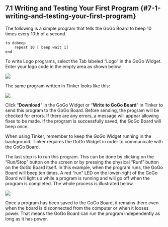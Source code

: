 ## 7.1 Writing and Testing Your First Program {#7-1-writing-and-testing-your-first-program}

The following is a simple program that tells the GoGo Board to beep 10 times every 10th of a second.

```
to dobeep
    repeat 10 [ beep wait 1] 
end
```

To write Logo programs, select the Tab labeled “Logo” in the GoGo Widget. Enter your logo code in the empty area as shown below.

![](https://lh6.googleusercontent.com/UEqzAkRPk166KB7GGkmBVv58Zrl8zse01QkX9GZdDacxzmlIHWl3Vsi54iEIZqpf1Ap9NTkvtPuGJFMlAWVoD4DJG8xx6JypWCL7eHC5xtH0Ajcl-lsPRR-D-uu9W7UyBvFSyJgP)

The same program written in Tinker looks like this:

![](https://lh6.googleusercontent.com/cyfDTmWrIRH_Sd_iB4ONamR53McRD3DA_Y11pbBuhCFtxJYCJwGziTkjMr8op0rxZ2f6AzS0gJGVewzi9bJFJI5DJoc6Qw02oUPZw46fuFO1ykqGg5zJmCfL-2rBf28tEaDZIwbk)

Click “**Download**” in the GoGo Widget or “**Write to GoGo Board**” in Tinker to send this program to the GoGo Board. Before sending, the program will be checked for errors. If there are any errors, a message will appear allowing fixes to be made. If the program is successfully saved, the GoGo Board will beep once.

When using Tinker, remember to keep the GoGo Widget running in the background. Tinker requires the GoGo Widget in order to communicate with the GoGo Board.

The last step is to run this program. This can be done by clicking on the “Run/Stop” button on the screen or by pressing the physical “Run!” button on the GoGo Board itself. In this example, when the program runs, the GoGo Board will beep ten times. A red “run” LED on the lower-right of the GoGo Board will light up while a program is running and will go off when the program is completed. The whole process is illustrated below.

![](https://lh6.googleusercontent.com/q4fQ3aw1q6tOKSh61AeX-r5gI_WmVTXqs4oNkfTB19WJoNNcb3pHJjTRfXb2ajltwEfunIBJc56rxJ96XBANrc9kf1nk46y3cTvYbxXTIPIsS6ekNvcq6Tbt3coAW_oMR1sX0AYt)

Once a program has been saved to the GoGo Board, it remains there even when the board is disconnected from the computer or when it looses power. That means the GoGo Board can run the program independently as long as it has power.

